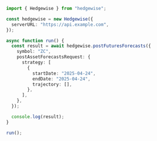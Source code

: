 <!-- Start SDK Example Usage [usage] -->
```typescript
import { Hedgewise } from "hedgewise";

const hedgewise = new Hedgewise({
  serverURL: "https://api.example.com",
});

async function run() {
  const result = await hedgewise.postFuturesForecasts({
    symbol: "ZC",
    postAssetForecastsRequest: {
      strategy: [
        {
          startDate: "2025-04-24",
          endDate: "2025-04-24",
          trajectory: [],
        },
      ],
    },
  });

  console.log(result);
}

run();

```
<!-- End SDK Example Usage [usage] -->
